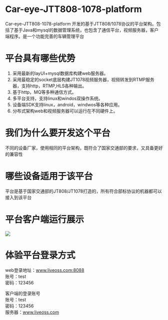 # Car-eye-JTT808-1078-platform

Car-eye-JTT808-1078-platform 开发的基于JTT808/1078协议的平台架构。包括了基于Java和mysql的数据管理系统，也包含了通信平台，视频服务器，客户端程序。是一个功能完善的车辆管理平台

# 平台具有哪些优势
1. 采用最新的layUI+mysql数据库构建web服务器。
2. 采用最稳定的socket底层构建JT1078视频服务器，视频转发到RTMP服务器，支持http，RTMP,HLS各种输出。
3. 基于http，MQ等多种通信方式。
4. 多平台支持，支持linux和windos双操作系统。
5. 设备端SDK支持linux，android，windwos等各种应用。
6. 分布式架构web和视频服务器可以运行在不同硬件上。

# 我们为什么要开发这个平台

不同的设备厂家，使用相同的平台架构，既符合了国家交通部的要求，又具备更好的兼容性

# 哪些设备适用于该平台

平台是基于国家交通部的JT808/JT1078打造的，所有符合部标协议的机器都可以接入到该平台

# 平台客户端运行展示


![](https://github.com/Car-eye-team/Car-eye-JTT808-1078-platform/blob/master/Car-eye.png)


# 体验平台登录方式

web登录地址：www.liveoss.com:8088    
账号：test      
密码：123456     

客户端的登录账号     
账号：test    
密码：123456   
服务器：www.liveoss.com     
